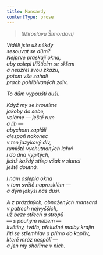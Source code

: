 ```yaml
---
title: Mansardy
contentType: prose
---
```


> _(Miroslavu Šimordovi)_

_Viděli jste už někdy  
sesouvat se dům?  
Nejprve praskají okna,  
aby oslepl tříštícím se sklem  
a neuzřel svou zkázu,  
potom vše zahalí  
prach pohřbívaných zdiv._

_To dům vypouští duši._

_Když my se hroutíme  
jakoby do sebe,  
voláme — ještě rum  
a líh —  
abychom zapláli  
alespoň nakonec  
v ten jazykový div,  
rumiště vychutnaných lahví  
i do dna vypitých,  
jichž každý střep však v slunci  
ještě doutná._

_I nám oslepla okna  
v tom světě naprasklém —  
a dým jakýsi nás dusí._

_A z prázdných, obnažených mansard  
v patrech nejvyšších,  
už beze střech a stropů  
— s pouhým nebem —  
květiny, tváře, přeludné malby krajin  
řítí se střemhlav a přímo do kopřiv,  
které mráz nespálí —  
a jen my shoříme v nich._
